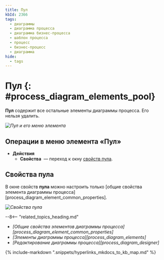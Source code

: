 ```yaml
---
title: Пул
kbId: 2366
tags:
  - диаграммы
  - диаграмма процесса
  - диаграмма бизнес-процесса
  - шаблон процесса
  - процесс
  - бизнес-процесс
  - диаграмма
hide:
  - tags
---
```


# Пул {: #process_diagram_elements_pool}

**Пул** содержит все остальные элементы диаграммы процесса. Его нельзя удалить.

*![Пул и его меню элемента](pool.png)*

## Операции в меню элемента «Пул»

- **Действия**
    - **Свойства** <i class="fa-light fa-gear"></i> — переход к окну [свойств пула](#свойства-пула).

## Свойства пула

В  окне свойств **пула** можно настроить только [общие свойства элемента диаграммы процесса][process_diagram_element_common_properties].

*![Свойства пула](pool_properties.png)*

<div class="relatedTopics">

--8<-- "related_topics_heading.md"

- *[Общие свойства элементов диаграммы процесса][process_diagram_element_common_properties]*
- *[Элементы диаграммы процесса][process_diagram_elements]*
- *[Редактирование диаграммы процесса][process_diagram_designer]*

</div>

{% include-markdown ".snippets/hyperlinks_mkdocs_to_kb_map.md" %}
